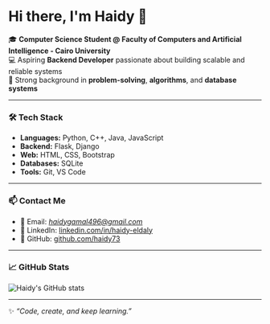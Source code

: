 # Hi there, I'm Haidy 👋

🎓 **Computer Science Student @ Faculty of Computers and Artificial Intelligence - Cairo University**  
💻 Aspiring **Backend Developer** passionate about building scalable and reliable systems  
🚀 Strong background in **problem-solving**, **algorithms**, and **database systems**  

---

### 🛠 Tech Stack
- **Languages:** Python, C++, Java, JavaScript 
- **Backend:** Flask, Django
- **Web:** HTML, CSS, Bootstrap 
- **Databases:** SQLite  
- **Tools:** Git, VS Code  

---

### 📫 Contact Me
- 📧 Email: *haidygamal496@gmail.com*  
- 💼 LinkedIn: [linkedin.com/in/haidy-eldaly](www.linkedin.com/in/haidy-eldaly)  
- 🐙 GitHub: [github.com/haidy73](https://github.com/haidy73)  

---

### 📈 GitHub Stats
![Haidy's GitHub stats](https://github-readme-stats.vercel.app/api?username=haidy73&show_icons=true&theme=radical)  

---

✨ *“Code, create, and keep learning.”*


<!--
**haidy73/haidy73** is a ✨ _special_ ✨ repository because its `README.md` (this file) appears on your GitHub profile.

Here are some ideas to get you started:

- 🔭 I’m currently working on ...
- 🌱 I’m currently learning ...
- 👯 I’m looking to collaborate on ...
- 🤔 I’m looking for help with ...
- 💬 Ask me about ...
- 📫 How to reach me: ...
- 😄 Pronouns: ...
- ⚡ Fun fact: ...
-->
